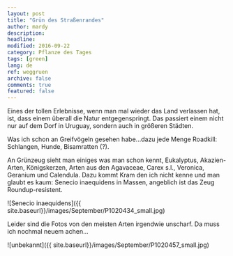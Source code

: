 ```yaml
---
layout: post
title: "Grün des Straßenrandes"
author: mardy
description: 
headline: 
modified: 2016-09-22
category: Pflanze des Tages
tags: [green]
lang: de
ref: weggruen
archive: false
comments: true
featured: false
---
```


Eines der tollen Erlebnisse, wenn man mal wieder das Land verlassen hat, ist, dass einem überall die Natur entgegenspringt. Das passiert einem nicht nur auf dem Dorf in Uruguay, sondern auch in größeren Städten.

Was ich schon an Greifvögeln gesehen habe...dazu jede Menge Roadkill: Schlangen, Hunde, Bisamratten (?).

An Grünzeug sieht man einiges was man schon kennt, Eukalyptus, Akazien-Arten, Königskerzen, Arten aus den Agavaceae, Carex s.l., Veronica, Geranium und Calendula. Dazu kommt Kram den ich nicht kenne und man glaubt es kaum: Senecio inaequidens in Massen, angeblich ist das Zeug Roundup-resistent.

![Senecio inaequidens]({{ site.baseurl}}/images/September/P1020434_small.jpg)

Leider sind die Fotos von den meisten Arten irgendwie unscharf. Da muss ich nochmal neuem achen...

![unbekannt]({{ site.baseurl}}/images/September/P1020457_small.jpg)